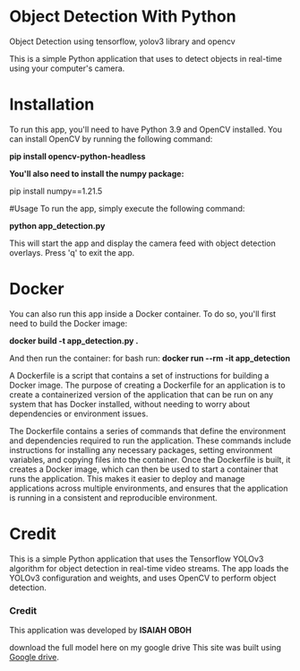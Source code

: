 # Object Detection With Python

Object Detection using tensorflow, yolov3 library and opencv

This is a simple Python application that uses to detect objects in real-time using your computer's camera.


# Installation
To run this app, you'll need to have Python 3.9 and OpenCV installed. You can install OpenCV by running the following command:

**pip install opencv-python-headless**


**You'll also need to install the numpy package:**

pip install numpy==1.21.5


#Usage
To run the app, simply execute the following command:

 **python app_detection.py**

 This will start the app and display the camera feed with object detection overlays. Press 'q' to exit the app.


# Docker
You can also run this app inside a Docker container. To do so, you'll first need to build the Docker image:


**docker build -t app_detection.py .**


And then run the container:
for bash run:
**docker run --rm -it app_detection**



A Dockerfile is a script that contains a set of instructions for building a Docker image. The purpose of creating a Dockerfile for an application is to create a containerized version of the application that can be run on any system that has Docker installed, without needing to worry about dependencies or environment issues.

The Dockerfile contains a series of commands that define the environment and dependencies required to run the application. These commands include instructions for installing any necessary packages, setting environment variables, and copying files into the container. Once the Dockerfile is built, it creates a Docker image, which can then be used to start a container that runs the application. This makes it easier to deploy and manage applications across multiple environments, and ensures that the application is running in a consistent and reproducible environment.



# Credit


This is a simple Python application that uses the Tensorflow YOLOv3 algorithm for object detection in real-time video streams. The app loads the YOLOv3 configuration and weights, and uses OpenCV to perform object detection.

### Credit

This application was developed by **ISAIAH OBOH**


download the full model here on my google drive This site was built using [Google drive](https://drive.google.com/drive/folders/10LPX0wnf68Lk16ngy1wOZ4d5JZD67OhT?usp=share_link). 




